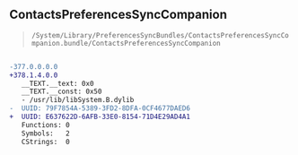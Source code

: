 ## ContactsPreferencesSyncCompanion

> `/System/Library/PreferencesSyncBundles/ContactsPreferencesSyncCompanion.bundle/ContactsPreferencesSyncCompanion`

```diff

-377.0.0.0.0
+378.1.4.0.0
   __TEXT.__text: 0x0
   __TEXT.__const: 0x50
   - /usr/lib/libSystem.B.dylib
-  UUID: 79F7854A-5389-3FD2-8DFA-0CF4677DAED6
+  UUID: E637622D-6AFB-33E0-8154-71D4E29AD4A1
   Functions: 0
   Symbols:   2
   CStrings:  0

```
